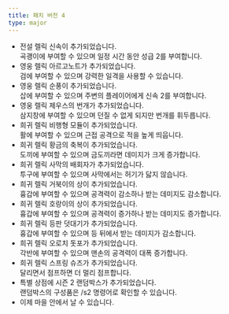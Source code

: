 ```yaml
---
title: 패치 버전 4
type: major
---
```


* 전설 렐릭 신속이 추가되었습니다.<br>곡괭이에 부여할 수 있으며 일정 시간 동안 성급 2를 부여합니다.
* 영웅 렐릭 아르고노트가 추가되었습니다.<br>검에 부여할 수 있으며 강력한 일격을 사용할 수 있습니다.
* 영웅 렐릭 순풍이 추가되었습니다.<br>삽에 부여할 수 있으며 주변의 플레이어에게 신속 2를 부여합니다.
* 영웅 렐릭 제우스의 번개가 추가되었습니다.<br>삼지창에 부여할 수 있으며 던질 수 없게 되지만 번개를 휘두릅니다.
* 희귀 렐릭 비행형 모듈이 추가되었습니다.<br>활에 부여할 수 있으며 근접 공격으로 적을 높게 띄웁니다.
* 희귀 렐릭 황금의 축복이 추가되었습니다.<br>도끼에 부여할 수 있으며 금도끼라면 데미지가 크게 증가합니다.
* 희귀 렐릭 사막의 배회자가 추가되었습니다.<br>투구에 부여할 수 있으며 사막에서는 허기가 닳지 않습니다.
* 희귀 렐릭 거북이의 상이 추가되었습니다.<br>흉갑에 부여할 수 있으며 공격력이 감소하나 받는 데미지도 감소합니다.
* 희귀 렐릭 호랑이의 상이 추가되었습니다.<br>흉갑에 부여할 수 있으며 공격력이 증가하나 받는 데미지도 증가합니다.
* 희귀 렐릭 등판 덧대기가 추가되었습니다.<br>흉갑에 부여할 수 있으며 등 뒤에서 받는 데미지가 감소합니다.
* 희귀 렐릭 오로치 돗포가 추가되었습니다.<br>각반에 부여할 수 있으며 맨손의 공격력이 대폭 증가합니다.
* 희귀 렐릭 스프링 슈즈가 추가되었습니다.<br>달리면서 점프하면 더 멀리 점프합니다.
* 특별 상점에 시즌 2 랜덤박스가 추가되었습니다.<br>랜덤박스의 구성품은 /s2 명령어로 확인할 수 있습니다.
* 이제 마을 안에서 날 수 있습니다.